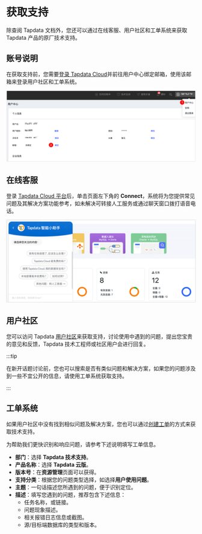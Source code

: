 # 获取支持

除查阅 Tapdata 文档外，您还可以通过在线客服、用户社区和工单系统来获取 Tapdata 产品的原厂技术支持。

## 账号说明

在获取支持前，您需要[登录 Tapdata Cloud](https://cloud.tapdata.net/console/v3/)并前往用户中心绑定邮箱，使用该邮箱来登录用户社区和工单系统。

![绑定邮箱](../images/bind_email_cn.png)



## 在线客服

登录 [Tapdata Cloud 平台](https://cloud.tapdata.net/console/v3/)后，单击页面左下角的 **Connect**，系统将为您提供常见问题及其解决方案功能参考，如未解决可转接人工服务或通过聊天窗口拨打语音电话。

![在线客服](../images/online_chat_support.png)



## 用户社区

您可以访问 Tapdata [用户社区](https://tapdata.zohodesk.com.cn/portal/zh/community/tapdata-cloud-support)来获取支持，讨论使用中遇到的问题，提出您宝贵的意见和反馈，Tapdata 技术工程师或社区用户会进行回复。

:::tip

在新开话题讨论前，您也可以搜索是否有类似问题和解决方案，如果您的问题涉及到一些不宜公开的信息，请使用工单系统获取支持。

:::



## 工单系统

如果用户社区中没有找到相似问题及解决方案，您也可以通过[创建工单](https://tapdata.zohodesk.com.cn/portal/zh/newticket)的方式来获取技术支持。

为帮助我们更快识别和响应问题，请参考下述说明填写工单信息。

* **部门**：选择 **Tapdata 技术支持**。
* **产品名称**：选择 **Tapdata 云版**。
* **版本号**：在**资源管理**页面可以获得。
* **支持分类**：根据您的问题类型选择，如选择**用户使用问题**。
* **主题**：一句话描述您所遇到的问题，便于识别定位。
* **描述**：填写您遇到的问题，推荐包含下述信息：
  * 任务名称，或链接。
  * 问题现象描述。
  * 相关报错日志信息或截图。
  * 源/目标端数据库的类型和版本。
